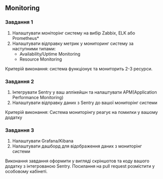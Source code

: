 ## Monitoring

### Завдання 1
1. Налаштувати моніторінг систему на вибір Zabbix, ELK або Prometheus*
2. Налаштувати відправку метрик у мониторинг систему за наступними типами:
    - Availability/Uptime Monitoring 
    - Resource Monitoring

Критерій виконання: система функціонує та мониторить 2-3 ресурси.

### Завдання 2
1. Інтегрувати Sentry у ваш аплікейшн та налаштувати APM(Application Performance Monitoring)
2. Налаштувати відправку даних з Sentry до вашої мониторінг системи

Критерій виконання: Система мониторінгу реагує на помилки у вашому додатку

### Завдання 3
1. Налаштувати Grafana/Kibana 
2. Налаштувати дашборд для відображення даних з мониторінг системи


Виконання завдання оформити у вигляді скріншотов та коду вашого додатку з інтегрованою Sentry. Посилання на pull request розмістити у особовому кабінеті.

